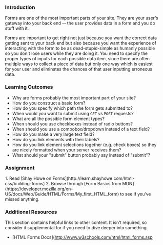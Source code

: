 ### Introduction

Forms are one of the most important parts of your site. They are your user's gateway into your back end -- the user provides data in a form and you do stuff with it.

Forms are important to get right not just because you want the correct data getting sent to your back end but also because you want the experience of interacting with the form to be as dead-stupid-simple as humanly possible so you don't lose users while they are doing it. You need to specify the proper types of inputs for each possible data item, since there are often multiple ways to collect a piece of data but only one way which is easiest for your user and eliminates the chances of that user inputting erroneous data.

### Learning Outcomes

- Why are forms probably the most important part of your site?
- How do you construct a basic form?
- How do you specify which path the form gets submitted to?
- When would you want to submit using `GET` vs `POST` requests?
- What are all the possible form element types?
- When should you use checkboxes instead of radio buttons?
- When should you use a combobox/dropdown instead of a text field?
- How do you make a very large text field?
- How do you link elements with their labels?
- How do you link element selections together (e.g. check boxes) so they are nicely formatted when your server receives them?
- What should your "submit" button probably say instead of "submit"?

### Assignment

<div class="lesson-content__panel" markdown="1">
1. Read [Shay Howe on Forms](http://learn.shayhowe.com/html-css/building-forms)
2. Browse through [Form Basics from MDN](https://developer.mozilla.org/en-US/docs/Web/Guide/HTML/Forms/My_first_HTML_form) to see if you've missed anything.
</div>

### Additional Resources

This section contains helpful links to other content. It isn't required, so consider it supplemental for if you need to dive deeper into something.

- [HTML Forms Docs](http://www.w3schools.com/html/html_forms.asp
